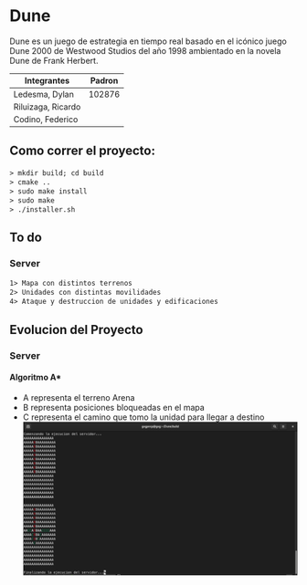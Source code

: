 # Dune

Dune es un juego de estrategia en tiempo real basado en el icónico juego Dune 2000 de Westwood Studios
del año 1998 ambientado en la novela Dune de Frank Herbert.

| Integrantes        | Padron |
|--------------------|--------|
| Ledesma, Dylan     | 102876 |
| Riluizaga, Ricardo |        |
| Codino, Federico   |        |


## Como correr el proyecto:
    > mkdir build; cd build
    > cmake ..
    > sudo make install
    > sudo make
    > ./installer.sh

## To do
    
### Server
    1> Mapa con distintos terrenos
    2> Unidades con distintas movilidades
    4> Ataque y destruccion de unidades y edificaciones

## Evolucion del Proyecto

### Server
#### Algoritmo A*
* A representa el terreno Arena
* B representa posiciones bloqueadas en el mapa
* C representa el camino que tomo la unidad para llegar a destino
![](utils/Astar.png)